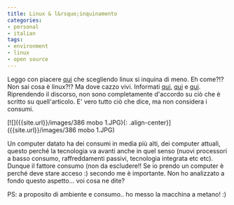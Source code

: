 ```yaml
---
title: Linux & l&rsquo;inquinamento
categories:
- personal
- italian
tags:
- environment
- linux
- open source
---
```

Leggo con piacere [qui](http://www.e-linux.it/news_detail.php?id=2607) che
scegliendo linux si inquina di meno. Eh come?!? Non sai cosa è linux?!? Ma
dove cazzo vivi. Informati [qui](http://it.wikipedia.org/wiki/Linux),
[qui](http://www.linux.org/) e [qui](http://www.linux.it/). Riprendendo il
discorso, non sono completamente d'accordo su ciò che è scritto su
quell'articolo. E' vero tutto ciò che dice, ma non considera i consumi.

[![]({{site.url}}/images/386 mobo 1.JPG){: .align-center}]({{site.url}}/images/386 mobo 1.JPG)

Un computer datato ha dei consumi in media più alti, dei computer attuali,
questo perché la tecnologia va avanti anche in quel senso (nuovi processori a
basso consumo, raffreddamenti passivi, tecnologia integrata etc etc). Dunque
il fattore consumo (non da escludere!! Se io prendo un computer è perché deve
stare acceso :) secondo me è importante. Non ho analizzato a fondo questo
aspetto... voi cosa ne dite?

PS: a proposito di ambiente e consumo.. ho messo la macchina a metano! :)

